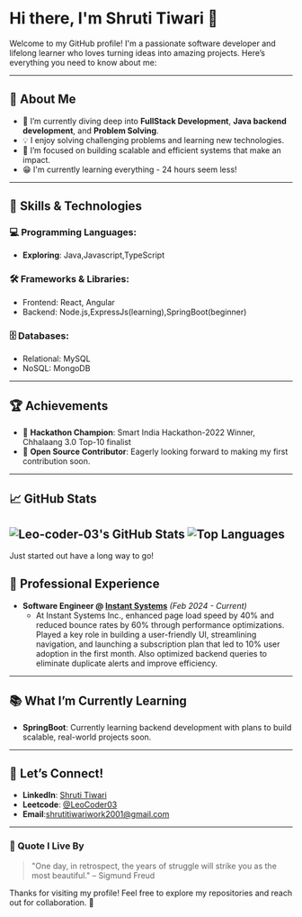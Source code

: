 # Hi there, I'm Shruti Tiwari 👋

Welcome to my GitHub profile! I'm a passionate software developer and lifelong learner who loves turning ideas into amazing projects. Here’s everything you need to know about me:

---

## 🚀 About Me
- 🌱 I’m currently diving deep into **FullStack Development**, **Java backend development**, and **Problem Solving**.
- 💡 I enjoy solving challenging problems and learning new technologies.
- 🎯 I’m focused on building scalable and efficient systems that make an impact.
- 😁 I'm currently learning everything - 24 hours seem less!
---

## 🔧 Skills & Technologies
### 💻 Programming Languages:
- **Exploring**: Java,Javascript,TypeScript

### 🛠️ Frameworks & Libraries:
- Frontend: React, Angular
- Backend: Node.js,ExpressJs(learning),SpringBoot(beginner)

### 🗄️ Databases:
- Relational: MySQL
- NoSQL: MongoDB

---

## 🏆 Achievements
- 🥇 **Hackathon Champion**: Smart India Hackathon-2022 Winner, Chhalaang 3.0 Top-10 finalist
- 🌟 **Open Source Contributor**: Eagerly looking forward to making my first contribution soon.

---

## 📈 GitHub Stats
![Leo-coder-03's GitHub Stats](https://github-readme-stats.vercel.app/api?username=Leo-coder-03&show_icons=true&theme=radical)
![Top Languages](https://github-readme-stats.vercel.app/api/top-langs/?username=Leo-coder-03&layout=compact&theme=radical)
---
Just started out have a long way to go!

## 💼 Professional Experience
- **Software Engineer @ [Instant Systems](#)** _(Feb 2024 - Current)_
  - At Instant Systems Inc., enhanced page load speed by 40% and reduced bounce rates by 60% through performance optimizations. Played a key role in building a user-friendly UI, streamlining navigation, and launching a subscription plan that led to 10% user adoption in the first month. Also optimized backend queries to eliminate duplicate alerts and improve efficiency.

---

## 📚 What I’m Currently Learning
- **SpringBoot**: Currently learning backend development with plans to build scalable, real-world projects soon.
---

## 💬 Let’s Connect!
- **LinkedIn**: [Shruti Tiwari](https://www.linkedin.com/in/shruti-tiwari-457ba21ba/)
- **Leetcode**: [@LeoCoder03](https://leetcode.com/u/Shruti_1201/)
- **Email**:[shrutitiwariwork2001@gmail.com](mailto:shrutitiwariwork2001@gmail.com)
---

### 🌟 Quote I Live By
> "One day, in retrospect, the years of struggle will strike you as the most beautiful." – Sigmund Freud

Thanks for visiting my profile! Feel free to explore my repositories and reach out for collaboration. 🚀
